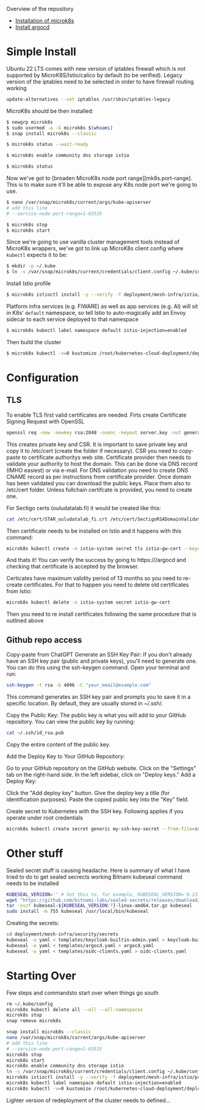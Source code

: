 Overview of the repository

* [Installation of microk8s](./microk8s/microk8s-install.md)
* [Install argocd](./argocd/argocd-install.md)

# Simple Install
Ubuntu 22 LTS comes with new version of iptables firewall which is not supported by MicroK8S/Istio/calico by default (to be verified).
Legacy version of the iptables need to be selected in order to have firewall routing working
```bash
update-alternatives --set iptables /usr/sbin/iptables-legacy
``` 
MicroK8s should be then installed:
```bash
$ newgrp microk8s
$ sudo usermod -a -G microk8s $(whoami)
$ snap install microk8s --classic

$ microk8s status --wait-ready

$ microk8s enable community dns storage istio

$ microk8s status
```
Now we've got to [broaden MicroK8s node port range][mk8s.port-range].
This is to make sure it'll be able to expose any K8s node port we're
going to use.

```bash
$ nano /var/snap/microk8s/current/args/kube-apiserver
# add this line
# --service-node-port-range=1-65535

$ microk8s stop
$ microk8s start
```

Since we're going to use vanilla cluster management tools instead of
MicroK8s wrappers, we've got to link up MicroK8s client config where
`kubectl` expects it to be:

```bash
$ mkdir -p ~/.kube
$ ln -s /var/snap/microk8s/current/credentials/client.config ~/.kube/config
```
Install Istio profile

```bash
$ microk8s istioctl install -y --verify -f deployment/mesh-infra/istio/profile.yaml 
```

Platform infra services (e.g. FIWARE) as well as app services (e.g.
AI) will sit in K8s' `default` namespace, so tell Istio to auto-magically
add an Envoy sidecar to each service deployed to that namespace

```bash
$ microk8s kubectl label namespace default istio-injection=enabled
```
Then build the cluster

```bash
$ microk8s kubectl -v=0 kustomize /root/kubernetes-cloud-deployment/deployment/mesh-infra/ | microk8s kubectl -v=0 apply -f -
```
# Configuration
## TLS
To enable TLS first valid certificates are needed. Firts create Certificate Signing Request with OpenSSL
```bash
openssl req -new -newkey rsa:2048 -noenc -keyout server.key -out generated.csr
```
This creates private key and CSR. It is important to save private key and copy it to /etc/cert (create the folder if necessary). 
CSR you need to copy-paste to certificate authoritys web site. Certificate provider then needs to validate your authority to host the domain. This can be done via DNS record (IMHO easiest) or via e-mail. For DNS validation you need to create DNS CNAME record as per instructions from certificate provider. 
Once domain has been validated you can download the public keys. Place them also to /etc/cert folder. Unless fullchain certifcate is provided, you need to create one.

For Sectigo certs (ouludatalab.fi) it would be created like this:
```bash
cat /etc/cert/STAR_ouludatalab_fi.crt /etc/cert/SectigoRSADomainValidationSecureServerCA.crt /etc/cert/USERTrustRSAAAACA.crt > /etc/cert/fullchain.crt
```
Then certificate needs to be installed on Istio and it happens with this command: 
```bash
microk8s kubectl create -n istio-system secret tls istio-gw-cert --key=/etc/cert/server.key --cert=/etc/cert/fullchain.crt
```
And thats it! You can verify the success by going to https://<server>/argocd and checking that certificate is accepted by the browser.

Certicates have maximum validity period of 13 months so you need to re-create certificates. For that to happen you need to delete old certificates from Istio:
```bash
microk8s kubectl delete -n istio-system secret istio-gw-cert
```
Then you need to re install certificates following the same procedure that is outlined above

## Github repo access
Copy-paste from ChatGPT
Generate an SSH Key Pair: If you don't already have an SSH key pair (public and private keys), you'll need to generate one. You can do this using the ssh-keygen command. Open your terminal and run:

```bash
ssh-keygen -t rsa -b 4096 -C "your_email@example.com"
```

This command generates an SSH key pair and prompts you to save it in a specific location. By default, they are usually stored in ~/.ssh/.

Copy the Public Key: The public key is what you will add to your GitHub repository. You can view the public key by running:

```bash
cat ~/.ssh/id_rsa.pub
```
Copy the entire content of the public key.

Add the Deploy Key to Your GitHub Repository:

Go to your GitHub repository on the GitHub website.
Click on the "Settings" tab on the right-hand side.
In the left sidebar, click on "Deploy keys."
Add a Deploy Key:

Click the "Add deploy key" button.
Give the deploy key a title (for identification purposes).
Paste the copied public key into the "Key" field.

Create secret to Kubernetes with the SSH key. Following applies if you operate under root credentials
```bash
microk8s kubectl create secret generic my-ssh-key-secret --from-file=ssh-privatekey=/root/.ssh/id_rsa
```
# Other stuff
Sealed secret stuff is causing headache. Here is summary of what I have tried to do to get sealed secrects working
Bitnami kubeseal command needs to be installed
```bash
KUBESEAL_VERSION='' # Set this to, for example, KUBESEAL_VERSION='0.23.0'
wget "https://github.com/bitnami-labs/sealed-secrets/releases/download/v${KUBESEAL_VERSION:?}/kubeseal-${KUBESEAL_VERSION:?}-linux-amd64.tar.gz"
tar -xvzf kubeseal-${KUBESEAL_VERSION:?}-linux-amd64.tar.gz kubeseal
sudo install -m 755 kubeseal /usr/local/bin/kubeseal
```
Creating the secrets: 
```bash
cd deployment/mesh-infra/security/secrets
kubeseal -o yaml < templates/keycloak-builtin-admin.yaml > keycloak-builtin-admin.yaml
kubeseal -o yaml < templates/argocd.yaml > argocd.yaml
kubeseal -o yaml < templates/oidc-clients.yaml > oidc-clients.yaml
```

# Starting Over
Few steps and commandsto start over when things go south
```bash
rm ~/.kube/config
microk8s kubectl delete all --all --all-namespaces
microk8s stop
snap remove microk8s

snap install microk8s --classic
nano /var/snap/microk8s/current/args/kube-apiserver
# add this line
# --service-node-port-range=1-65535
microk8s stop
microk8s start
microk8s enable community dns storage istio
ln -s /var/snap/microk8s/current/credentials/client.config ~/.kube/config
microk8s istioctl install -y --verify -f deployment/mesh-infra/istio/profile.yaml
microk8s kubectl label namespace default istio-injection=enabled
microk8s kubectl -v=0 kustomize /root/kubernetes-cloud-deployment/deployment/mesh-infra/ | microk8s kubectl -v=0 apply -f -
```
Lighter version of redeployment of the cluster needs to defined...

